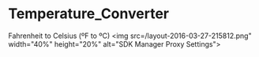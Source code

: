 # Temperature_Converter
Fahrenheit to Celsius (ºF to ºC)
<img src=/layout-2016-03-27-215812.png" width="40%" height="20%" alt="SDK Manager Proxy Settings">
